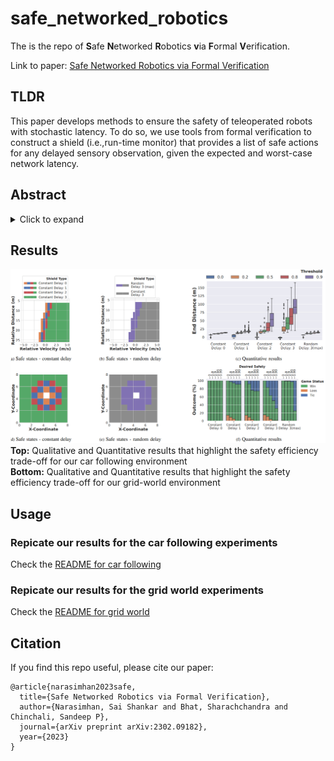 # safe_networked_robotics
The is the repo of **S**afe **N**etworked **R**obotics **v**ia **F**ormal **V**erification. 

Link to paper: [Safe Networked Robotics via Formal Verification](https://arxiv.org/abs/2302.09182)


## TLDR
This paper develops methods to ensure the safety of teleoperated robots with stochastic latency. To do so, we use tools from formal verification to construct a shield (i.e.,run-time monitor) that provides a list of safe actions for any delayed sensory observation, given the expected and worst-case network latency.

## Abstract
<details>
<summary>Click to expand</summary>
Autonomous robots must utilize rich sensory data to make safe control decisions. To process this data, compute-constrained robots often require assistance from remote computation, or the cloud, that runs compute-intensive deep neural network perception or control models. However, this assistance comes at the cost of a time delay due to network latency, resulting in past observations being used in the cloud to compute the control commands for the present robot state. Such communication delays could potentially lead to the violation of essential safety properties, such as collision avoidance. This paper develops methods to ensure the safety of robots operated over communication networks with stochastic latency. To do so, we use tools from formal verification to construct a shield, i.e., a run-time monitor, that provides a list of safe actions for any delayed sensory observation, given the expected and maximum network latency. Our shield is minimally intrusive and enables networked robots to satisfy key safety constraints, expressed as temporal logic specifications, with desired probability. We demonstrate our approach on a real F1/10th autonomous vehicle that navigates in indoor environments and transmits rich LiDAR sensory data over congested WiFi links.
</details>

## Results
![results](demo_plots/sim_results.png "results")
**Top:** Qualitative and Quantitative results that highlight the safety efficiency trade-off for our car following environment  
**Bottom:** Qualitative and Quantitative results that highlight the safety efficiency trade-off for our grid-world environment  


## Usage

### Repicate our results for the car following experiments

Check the [README for car following](cruise_control_env/README.md)

### Repicate our results for the grid world experiments

Check the [README for grid world](grid_world_env/README.md)

## Citation
If you find this repo useful, please cite our paper:
```
@article{narasimhan2023safe,
  title={Safe Networked Robotics via Formal Verification},
  author={Narasimhan, Sai Shankar and Bhat, Sharachchandra and Chinchali, Sandeep P},
  journal={arXiv preprint arXiv:2302.09182},
  year={2023}
}
```
